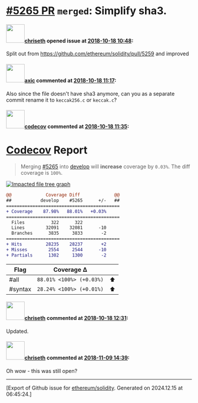 # [\#5265 PR](https://github.com/ethereum/solidity/pull/5265) `merged`: Simplify sha3.

#### <img src="https://avatars.githubusercontent.com/u/9073706?v=4" width="50">[chriseth](https://github.com/chriseth) opened issue at [2018-10-18 10:48](https://github.com/ethereum/solidity/pull/5265):

Split out from https://github.com/ethereum/solidity/pull/5259 and improved

#### <img src="https://avatars.githubusercontent.com/u/20340?v=4" width="50">[axic](https://github.com/axic) commented at [2018-10-18 11:17](https://github.com/ethereum/solidity/pull/5265#issuecomment-430970661):

Also since the file doesn't have sha3 anymore, can you as a separate commit rename it to `keccak256.c` or `keccak.c`?

#### <img src="https://avatars.githubusercontent.com/in/254?v=4" width="50">[codecov](https://github.com/apps/codecov) commented at [2018-10-18 11:35](https://github.com/ethereum/solidity/pull/5265#issuecomment-430975194):

# [Codecov](https://codecov.io/gh/ethereum/solidity/pull/5265?src=pr&el=h1) Report
> Merging [#5265](https://codecov.io/gh/ethereum/solidity/pull/5265?src=pr&el=desc) into [develop](https://codecov.io/gh/ethereum/solidity/commit/7609e2871e77b623d4c6187b7ebed693ce74cd0e?src=pr&el=desc) will **increase** coverage by `0.03%`.
> The diff coverage is `100%`.

[![Impacted file tree graph](https://codecov.io/gh/ethereum/solidity/pull/5265/graphs/tree.svg?width=650&token=87PGzVEwU0&height=150&src=pr)](https://codecov.io/gh/ethereum/solidity/pull/5265?src=pr&el=tree)

```diff
@@             Coverage Diff             @@
##           develop    #5265      +/-   ##
===========================================
+ Coverage    87.98%   88.01%   +0.03%     
===========================================
  Files          322      322              
  Lines        32091    32081      -10     
  Branches      3835     3833       -2     
===========================================
+ Hits         28235    28237       +2     
+ Misses        2554     2544      -10     
+ Partials      1302     1300       -2
```

| Flag | Coverage Δ | |
|---|---|---|
| #all | `88.01% <100%> (+0.03%)` | :arrow_up: |
| #syntax | `28.24% <100%> (+0.01%)` | :arrow_up: |

#### <img src="https://avatars.githubusercontent.com/u/9073706?v=4" width="50">[chriseth](https://github.com/chriseth) commented at [2018-10-18 12:31](https://github.com/ethereum/solidity/pull/5265#issuecomment-430990443):

Updated.

#### <img src="https://avatars.githubusercontent.com/u/9073706?v=4" width="50">[chriseth](https://github.com/chriseth) commented at [2018-11-09 14:39](https://github.com/ethereum/solidity/pull/5265#issuecomment-437378729):

Oh wow - this was still open?


-------------------------------------------------------------------------------



[Export of Github issue for [ethereum/solidity](https://github.com/ethereum/solidity). Generated on 2024.12.15 at 06:45:24.]
